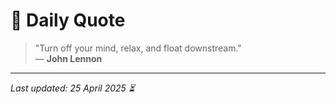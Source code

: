 # 📜 Daily Quote

> "Turn off your mind, relax, and float downstream."  
> — **John Lennon**

---

_Last updated: 25 April 2025 ⏳_
